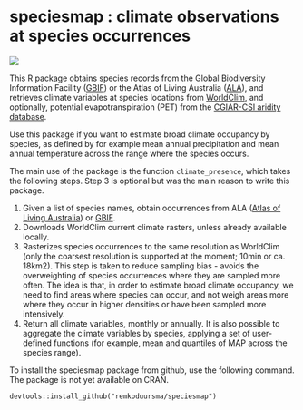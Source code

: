 # speciesmap : climate observations at species occurrences

[![](http://www.r-pkg.org/badges/version/speciesmap)]()

This R package obtains species records from the Global Biodiversity Information Facility ([GBIF](http://www.gbif.org/)) or the Atlas of Living Australia ([ALA](ala.org.au)), and retrieves climate variables at species locations from [WorldClim](www.worldclim.org), and optionally, potential evapotranspiration (PET) from the [CGIAR-CSI aridity database](http://www.cgiar-csi.org/data/global-aridity-and-pet-database).
 
Use this package if you want to estimate broad climate occupancy by species, as defined by for example mean annual precipitation and mean annual temperature across the range where the species occurs.

The main use of the package is the function `climate_presence`, which takes the following steps. Step 3 is optional but was the main reason to write this package.

1. Given a list of species names, obtain occurrences from ALA ([Atlas of Living Australia](ala.org.au)) or [GBIF](http://www.gbif.org/).
2. Downloads WorldClim current climate rasters, unless already available locally.
3. Rasterizes species occurrences to the same resolution as WorldClim (only the coarsest resolution is supported at the moment; 10min or ca. 18km2). This step is taken to reduce sampling bias - avoids the overweighting of species occurrences where they are sampled more often. The idea is that, in order to estimate broad climate occupancy, we need to find areas where species can occur, and not weigh areas more where they occur in higher densities or have been sampled more intensively.
4. Return all climate variables, monthly or annually. It is also possible to aggregate the climate variables by species, applying a set of user-defined functions (for example, mean and quantiles of MAP across the species range).


To install the speciesmap package from github, use the following command. The package is not yet available on CRAN.

```
devtools::install_github("remkoduursma/speciesmap")
```
